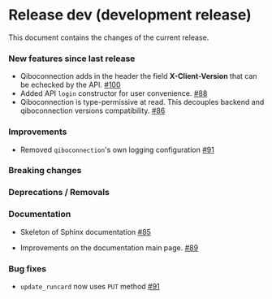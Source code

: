 # Release dev (development release)

This document contains the changes of the current release.

### New features since last release

- Qiboconnection adds in the header the field **X-Client-Version** that can be echecked by the API.
  [#100](https://github.com/qilimanjaro-tech/qiboconnection/pull/100)
- Added API `login` constructor for user convenience.
  [#88](https://github.com/qilimanjaro-tech/qiboconnection/pull/88)
- Qiboconnection is type-permissive at read. This decouples backend and qiboconnection versions compatibility.
  [#86](https://github.com/qilimanjaro-tech/qiboconnection/pull/86)

### Improvements

- Removed `qiboconnection`'s own logging configuration
  [#91](https://github.com/qilimanjaro-tech/qiboconnection/pull/91)

### Breaking changes

### Deprecations / Removals

### Documentation

- Skeleton of Sphinx documentation
  [#85](https://github.com/qilimanjaro-tech/qiboconnection/pull/85)

- Improvements on the documentation main page.
  [#89](https://github.com/qilimanjaro-tech/qiboconnection/pull/89)

### Bug fixes

- `update_runcard` now uses `PUT` method [#91](https://github.com/qilimanjaro-tech/qiboconnection/pull/92)
